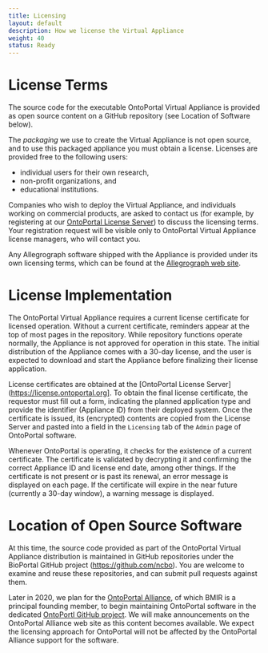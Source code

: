 ```yaml
---
title: Licensing
layout: default
description: How we license the Virtual Appliance
weight: 40
status: Ready
---
```


# License Terms

The source code for the executable OntoPortal Virtual Appliance 
is provided as open source content on a GitHub repository 
(see Location of Software below). 

The *packaging* we use to create the Virtual Appliance is not open source,
and to use this packaged appliance you must obtain a license. 
Licenses are provided free to the following users:
* individual users for their own research,
* non-profit organizations, and 
* educational institutions. 

Companies who wish to deploy the Virtual Appliance, 
and individuals working on commercial products, 
are asked to contact us
(for example, by registering at our [OntoPortal License Server](https://license.ontoportal.org)) to discuss the licensing terms.
Your registration request will be visible 
only to  OntoPortal Virtual Appliance license managers, who will contact you.

Any Allegrograph software shipped with the Appliance 
is provided under its own licensing terms,
which can be found at the [Allegrograph web site](https://allegrograph.com).

# License Implementation

The OntoPortal Virtual Appliance requires a current license certificate 
for licensed operation. Without a current certificate, 
reminders appear at the top of most pages in the repository. 
While repository functions operate normally, 
the Appliance is not approved for operation in this state.
The initial distribution of the Appliance comes with a 30-day license,
and the user is expected to download and start the Appliance
before finalizing their license application.

License certificates are obtained at the 
[OntoPortal License Server](https://license.ontoportal.org]. 
To obtain the final license certificate, the requestor must fill out a form,
indicating the planned application type and provide the identifier (Appliance ID) 
from their deployed system.
Once the certificate is issued, its (encrypted) contents are 
copied from the License Server 
and pasted into a field in the `Licensing` tab 
of the `Admin` page of OntoPortal software. 

Whenever OntoPortal is operating, it checks for the existence of a current certificate.
The certificate is validated by decrypting it 
and confirming the correct Appliance ID and license end date, among other things.
If the certificate is not present or is past its renewal, 
an error message is displayed on each page.
If the certificate will expire in the near future (currently a 30-day window),
a warning message is displayed.

# Location of Open Source Software

At this time, the source code provided as part of the 
OntoPortal Virtual Appliance distribution
is maintained in GitHub repositories under the BioPortal GitHub project 
(https://github.com/ncbo). 
You are welcome to examine and reuse these repositories, 
and can submit pull requests against them.

Later in 2020, we plan for the [OntoPortal Alliance](https://ontoportal.org), 
of which BMIR is a principal founding member, 
to begin maintaining OntoPortal software in the dedicated 
[OntoPortl GitHub project](https://github.com/ontoportal).
We will make announcements on the OntoPortal Alliance web site as this content 
becomes available. 
We expect the licensing approach for OntoPortal will not be affected by the
OntoPortal Alliance support for the software.





